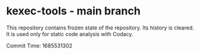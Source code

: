 # kexec-tools - main branch

This repository contains frozen state of the repository.
Its history is cleared. It is used only for static code
analysis with Codacy.

Commit Time: 1685531302